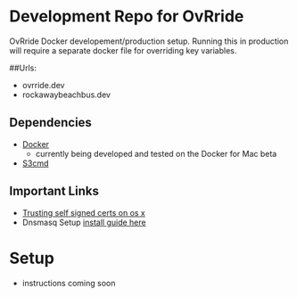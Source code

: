 # Development Repo for OvRride
OvRride Docker developement/production setup. Running this in production will require a separate docker file for overriding key variables.

##Urls:
- ovrride.dev
- rockawaybeachbus.dev

## Dependencies
- [Docker](https://www.docker.com/)
  - currently being developed and tested on the Docker for Mac beta
- [S3cmd](http://s3tools.org/s3cmd)

## Important Links
- [Trusting self signed certs on os x](https://www.accuweaver.com/2014/09/19/make-chrome-accept-a-self-signed-certificate-on-osx/)  
- Dnsmasq Setup [install guide here](https://passingcuriosity.com/2013/dnsmasq-dev-osx/)

# Setup
- instructions coming soon
